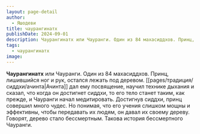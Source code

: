 ```yaml
---
layout: page-detail
author:
  - Яшодеви
title: чаурангинатх
publishDate: 2024-09-01
description: Чаурангинатх или Чауранги. Один из 84 махасиддхов. Принц, лишившийся ног и рук, остался лежать под деревом. Ачинта дал ему посвящение, научил технике дыхания и сказал, что когда он достигнет сиддхи, то его тело станет таким, как прежде, и Чауранги начал медитировать. Достигнув сиддхи, принц совершил много чудес. Но понимая, что его учения слишком мощны и эффективны, чтобы передавать их людям, он давал их своему дереву. Говорят, дерево стало бессмертным. Такова история бессмертного Чауранги.
tags:
  - чаурангинатх
image:
---
```

**Чаурангинатх** или Чауранги. Один из 84 махасиддхов. Принц, лишившийся ног и рук, остался лежать под деревом. [[pages/традиция/сиддхи/ачинта|Ачинта]] дал ему посвящение, научил технике дыхания и сказал, что когда он достигнет сиддхи, то его тело станет таким, как прежде, и Чауранги начал медитировать. Достигнув сиддхи, принц совершил много чудес. Но понимая, что его учения слишком мощны и эффективны, чтобы передавать их людям, он давал их своему дереву. Говорят, дерево стало бессмертным. Такова история бессмертного Чауранги.

